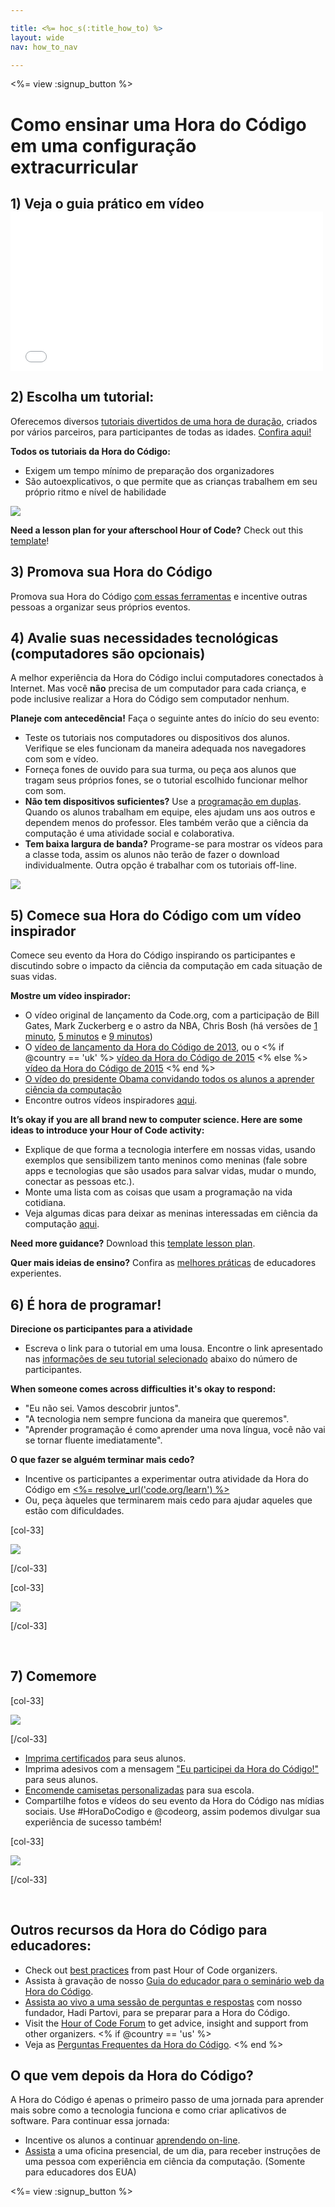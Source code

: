```yaml
---

title: <%= hoc_s(:title_how_to) %>
layout: wide
nav: how_to_nav

---
```


<%= view :signup_button %>

# Como ensinar uma Hora do Código em uma configuração extracurricular

## 1) Veja o guia prático em vídeo <iframe width="500" height="255" src="//www.youtube.com/embed/SrnvvWDm73k" frameborder="0" allowfullscreen></iframe>
## 2) Escolha um tutorial:

Oferecemos diversos [tutoriais divertidos de uma hora de duração](<%= resolve_url('https://code.org/learn') %>), criados por vários parceiros, para participantes de todas as idades. [Confira aqui!](<%= resolve_url("https://code.org/learn") %>)

**Todos os tutoriais da Hora do Código:**

  * Exigem um tempo mínimo de preparação dos organizadores
  * São autoexplicativos, o que permite que as crianças trabalhem em seu próprio ritmo e nível de habilidade

[![](/images/fit-700/tutorials.png)](<%= resolve_url('https://code.org/learn') %>)

**Need a lesson plan for your afterschool Hour of Code?** Check out this [template](/files/AfterschoolEducatorLessonPlanOutline.docx)!

## 3) Promova sua Hora do Código

Promova sua Hora do Código [com essas ferramentas](<%= resolve_url('/promote') %>) e incentive outras pessoas a organizar seus próprios eventos.

## 4) Avalie suas necessidades tecnológicas (computadores são opcionais)

A melhor experiência da Hora do Código inclui computadores conectados à Internet. Mas você **não** precisa de um computador para cada criança, e pode inclusive realizar a Hora do Código sem computador nenhum.

**Planeje com antecedência!** Faça o seguinte antes do início do seu evento:

  * Teste os tutoriais nos computadores ou dispositivos dos alunos. Verifique se eles funcionam da maneira adequada nos navegadores com som e vídeo.
  * Forneça fones de ouvido para sua turma, ou peça aos alunos que tragam seus próprios fones, se o tutorial escolhido funcionar melhor com som.
  * **Não tem dispositivos suficientes?** Use a [programação em duplas](https://www.youtube.com/watch?v=vgkahOzFH2Q). Quando os alunos trabalham em equipe, eles ajudam uns aos outros e dependem menos do professor. Eles também verão que a ciência da computação é uma atividade social e colaborativa.
  * **Tem baixa largura de banda?** Programe-se para mostrar os vídeos para a classe toda, assim os alunos não terão de fazer o download individualmente. Outra opção é trabalhar com os tutoriais off-line.

![](/images/fit-350/group_ipad.jpg)

## 5) Comece sua Hora do Código com um vídeo inspirador

Comece seu evento da Hora do Código inspirando os participantes e discutindo sobre o impacto da ciência da computação em cada situação de suas vidas.

**Mostre um vídeo inspirador:**

  * O vídeo original de lançamento da Code.org, com a participação de Bill Gates, Mark Zuckerberg e o astro da NBA, Chris Bosh (há versões de [1 minuto](https://www.youtube.com/watch?v=qYZF6oIZtfc), [5 minutos](https://www.youtube.com/watch?v=nKIu9yen5nc) e [9 minutos](https://www.youtube.com/watch?v=dU1xS07N-FA))
  * O [vídeo de lançamento da Hora do Código de 2013](https://www.youtube.com/watch?v=FC5FbmsH4fw), ou o <% if @country == 'uk' %> [vídeo da Hora do Código de 2015](https://www.youtube.com/watch?v=7L97YMYqLHc) <% else %> [vídeo da Hora do Código de 2015](https://www.youtube.com/watch?v=7L97YMYqLHc) <% end %>
  * [O vídeo do presidente Obama convidando todos os alunos a aprender ciência da computação](https://www.youtube.com/watch?v=6XvmhE1J9PY)
  * Encontre outros vídeos inspiradores [aqui](https://www.youtube.com/playlist?list=PLzdnOPI1iJNfpD8i4Sx7U0y2MccnrNZuP).

**It’s okay if you are all brand new to computer science. Here are some ideas to introduce your Hour of Code activity:**

  * Explique de que forma a tecnologia interfere em nossas vidas, usando exemplos que sensibilizem tanto meninos como meninas (fale sobre apps e tecnologias que são usados para salvar vidas, mudar o mundo, conectar as pessoas etc.).
  * Monte uma lista com as coisas que usam a programação na vida cotidiana.
  * Veja algumas dicas para deixar as meninas interessadas em ciência da computação [aqui](<%= resolve_url('https://code.org/girls') %>).

**Need more guidance?** Download this [template lesson plan](/files/AfterschoolEducatorLessonPlanOutline.docx).

**Quer mais ideias de ensino?** Confira as [melhores práticas](http://www.slideshare.net/TeachCode/hour-of-code-best-practices-for-successful-educators-51273466) de educadores experientes.

## 6) É hora de programar!

**Direcione os participantes para a atividade**

  * Escreva o link para o tutorial em uma lousa. Encontre o link apresentado nas [informações de seu tutorial selecionado](<%= resolve_url('https://code.org/learn') %>) abaixo do número de participantes.

**When someone comes across difficulties it's okay to respond:**

  * "Eu não sei. Vamos descobrir juntos".
  * "A tecnologia nem sempre funciona da maneira que queremos".
  * "Aprender programação é como aprender uma nova língua, você não vai se tornar fluente imediatamente".

**O que fazer se alguém terminar mais cedo?**

  * Incentive os participantes a experimentar outra atividade da Hora do Código em [<%= resolve_url('code.org/learn') %>](<%= resolve_url('https://code.org/learn') %>)
  * Ou, peça àqueles que terminarem mais cedo para ajudar aqueles que estão com dificuldades.

[col-33]

![](/images/fit-250/highschoolgirls.jpeg)

[/col-33]

[col-33]

![](/images/fit-300/group_ar.jpg)

[/col-33]

<p style="clear:both">
  &nbsp;
</p>

## 7) Comemore

[col-33]

![](/images/fit-300/boy-certificate.jpg)

[/col-33]

  * [Imprima certificados](<%= resolve_url('https://code.org/certificates') %>) para seus alunos.
  * Imprima adesivos com a mensagem ["Eu participei da Hora do Código!"](<%= resolve_url('/promote/resources#stickers') %>) para seus alunos.
  * [Encomende camisetas personalizadas](http://blog.code.org/post/132608499493/hour-of-code-shirts-and-more) para sua escola.
  * Compartilhe fotos e vídeos do seu evento da Hora do Código nas mídias sociais. Use #HoraDoCodigo e @codeorg, assim podemos divulgar sua experiência de sucesso também!

[col-33]

![](/images/fit-260/highlight-certificates.jpg)

[/col-33]

<p style="clear:both">
  &nbsp;
</p>

## Outros recursos da Hora do Código para educadores:

  * Check out [best practices](http://www.slideshare.net/TeachCode/hour-of-code-best-practices-for-successful-educators-51273466) from past Hour of Code organizers. 
  * Assista à gravação de nosso [Guia do educador para o seminário web da Hora do Código](https://youtu.be/EJeMeSW2-Mw).
  * [Assista ao vivo a uma sessão de perguntas e respostas](http://www.eventbrite.com/e/ask-your-final-questions-and-prepare-for-the-2015-hour-of-code-with-codeorg-founder-hadi-partovi-tickets-17987437911) com nosso fundador, Hadi Partovi, para se preparar para a Hora do Código.
  * Visit the [Hour of Code Forum](http://forum.code.org/c/plc/hour-of-code) to get advice, insight and support from other organizers. <% if @country == 'us' %>
  * Veja as [Perguntas Frequentes da Hora do Código](https://support.code.org/hc/en-us/categories/200147083-Hour-of-Code). <% end %>

## O que vem depois da Hora do Código?

A Hora do Código é apenas o primeiro passo de uma jornada para aprender mais sobre como a tecnologia funciona e como criar aplicativos de software. Para continuar essa jornada:

  * Incentive os alunos a continuar [aprendendo on-line](<%= resolve_url('https://code.org/learn/beyond') %>).
  * [Assista](<%= resolve_url('https://code.org/professional-development-workshops') %>) a uma oficina presencial, de um dia, para receber instruções de uma pessoa com experiência em ciência da computação. (Somente para educadores dos EUA)

<%= view :signup_button %>